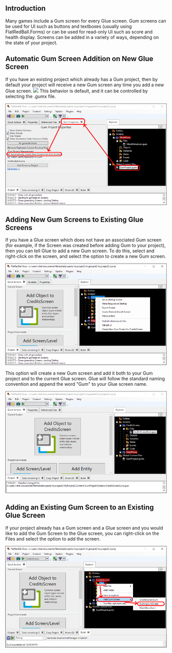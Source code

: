 ## Introduction

Many games include a Gum screen for every Glue screen. Gum screens can be used for UI such as buttons and textboxes (usually using FlatRedBall.Forms) or can be used for read-only UI such as score and health display. Screens can be added in a variety of ways, depending on the state of your project.

## Automatic Gum Screen Addition on New Glue Screen

If you have an existing project which already has a Gum project, then by default your project will receive a new Gum screen any time you add a new Glue screen. [![](/wp-content/uploads/2021/05/2021_May_13_112104.gif)](/wp-content/uploads/2021/05/2021_May_13_112104.gif) This behavior is default, and it can be controlled by selecting the .gumx file.

![](/media/2021-05-img_609d5c7e6a6e3.png)

## Adding New Gum Screens to Existing Glue Screens

If you have a Glue screen which does not have an associated Gum screen (for example, if the Screen was created before adding Gum to your project), then you can tell Glue to add a new Gum screen. To do this, select and right-click on the screen, and select the option to create a new Gum screen.

![](/media/2021-05-img_609d5d0248fe5.png)

This option will create a new Gum screen and add it both to your Gum project and to the current Glue screen. Glue will follow the standard naming convention and append the word "Gum" to your Glue screen name.

![](/media/2021-05-img_609d5d335f9a9.png)

## Adding an Existing Gum Screen to an Existing Glue Screen

If your project already has a Gum screen and a Glue screen and you would like to add the Gum Screen to the Glue screen, you can right-click on the Files and select the option to add the screen.

![](/media/2021-05-img_609d754e5fb91.png)

   
